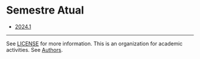 
# Semestre Atual

   * [2024.1](./index.md)

----
  See [LICENSE](LICENSE) for more information.
  This is an organization for academic activities. See [Authors](AUTHORS).

